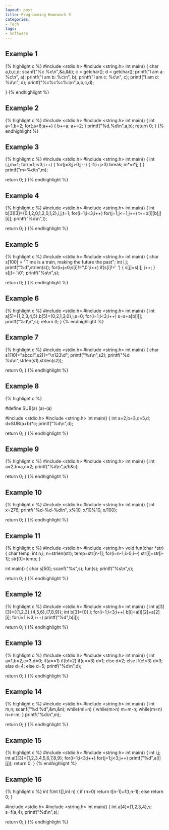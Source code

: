 ```yaml
---
layout: post
title: Programming Homework 3
categories:
- Tech
tags:
- Software
---
```


## Example 1
{% highlight c %}
#include <stdio.h>
#include <string.h>
int main()
{
  char a,b,c,d;
  scanf("%c %c\n",&a,&b);
  c = getchar();
  d = getchar();
  printf("I am a: %c\n", a);
  printf("I am b: %c\n", b);
  printf("I am c: %c\n", c);
  printf("I am d: %d\n", d);
  printf("%c%c%c%c\n",a,b,c,d);

}
{% endhighlight %}


## Example 2
{% highlight c %}
#include <stdio.h>
#include <string.h>
int main()
{
  int a=1,b=2;
  for(;a<8;a++)
  {
    b+=a;
    a+=2;
  }
  printf("%d,%d\n",a,b);
  return 0;
}
{% endhighlight %}


## Example 3
{% highlight c %}
#include <stdio.h>
#include <string.h>
int main()
{
int i,j,m=1;
  for(i=1;i<3;i++)
  {
    for(j=3;j>0;j--)
    {
      if(i+j>3)
        break;
      m*=i*j;
    }
   }
  printf("m=%d\n",m);

  return 0;
}
{% endhighlight %}


## Example 4
{% highlight c %}
#include <stdio.h>
#include <string.h>
int main()
{
  int b[3][3]={0,1,2,0,1,2,0,1,2},i,j,t=1;
  for(i=1;i<3;i++)
    for(j=1;j<=1;j++)
      t+=b[i][b[j][i]];
    printf("%d\n",t);

  return 0;
}
{% endhighlight %}


## Example 5
{% highlight c %}
#include <stdio.h>
#include <string.h>
int main()
{
  char s[100] = "Time is a train, making the future the past";
  int i,j;
  printf("%d",strlen(s));
  for(i=j=0;s[i]!='\0';i++)
  if(s[i]!=' ')
  {
    s[j]=s[i];
    j++;
  }
  s[j]= '\0';
  printf("%s\n",s);

  return 0;
}
{% endhighlight %}

## Example 6
{% highlight c %}
#include <stdio.h>
#include <string.h>
int main()
{
  int a[5]={1,2,3,4,5},b[5]={0,2,1,3,0},i,s=0;
  for(i=1;i<3;i++)
    s=s+a[b[i]];
  printf("%d\n",s);
  return 0;
}
{% endhighlight %}



## Example 7
{% highlight c %}
#include <stdio.h>
#include <string.h>
int main()
{
  char s1[10]="abcd!",s2[]="\n123\\d";
  printf("%s\n",s2);
  printf("%d %d\n",strlen(s1),strlen(s2));

  return 0;
}
{% endhighlight %}

## Example 8
{% highlight c %}

#define SUB(a) (a)-(a)

#include <stdio.h>
#include <string.h>
int main()
{
  int a=2,b=3,c=5,d;
  d=SUB(a+b)*c;
  printf("%d\n",d);

  return 0;
}
{% endhighlight %}


## Example 9
{% highlight c %}
#include <stdio.h>
#include <string.h>
int main()
{
  int a=2,b=a,c=2;
  printf("%d\n",a/b&c);

  return 0;
}
{% endhighlight %}

## Example 10
{% highlight c %}
#include <stdio.h>
#include <string.h>
int main()
{
  int x=276;
  printf("%d-%d-%d\n", x%10, x/10%10, x/100);

  return 0;
}
{% endhighlight %}

  
## Example 11
{% highlight c %}
#include <stdio.h>
#include <string.h>
void fun(char *str)
{
  char temp;
  int n,i;
  n=strlen(str);
  temp=str[n-1];
  for(i=n-1;i>0;i--)
    str[i]=str[i-1];
  str[0]=temp;
}

int main()
{
  char s[50];
  scanf("%s",s);
  fun(s);
  printf("%s\n",s);

  return 0;
}
{% endhighlight %}

## Example 12
{% highlight c %}
#include <stdio.h>
#include <string.h>
int main()
{
  int a[3][3]={{1,2,3},{4,5,6},{7,8,9}};
  int b[3]={0},i;
  for(i=1;i<3;i++)
    b[i]=a[i][2]+a[2][i];
  for(i=1;i<3;i++)
    printf("%d",b[i]);

  return 0;
}
{% endhighlight %}

## Example 13
{% highlight c %}
#include <stdio.h>
#include <string.h>
int main()
{
  int a=1,b=2,c=3,d=0;
  if(a==1)
  if(b!=2)
    if(c==3) d=1;
    else d=2;
  else
    if(c!=3) d=3;
    else d=4;
  else d=5;
  printf("%d\n",d);

  return 0;
}
{% endhighlight %}

## Example 14
{% highlight c %}
#include <stdio.h>
#include <string.h>
int main()
{
  int m,n;
  scanf("%d %d",&m,&n);
  while(m!=n) {
    while(m>n)
      m=m-n;
    while(m<n)
      n=n-m;
  }
  printf("%d\n",m);

  return 0;
}
{% endhighlight %}

## Example 15
{% highlight c %}
#include <stdio.h>
#include <string.h>
int main()
{
  int i,j;
  int a[][3]={1,2,3,4,5,6,7,8,9};
  for(i=1;i<3;i++)
    for(j=1;j<3;j++)
      printf("%d",a[i][j]);
  return 0;
}
{% endhighlight %}

## Example 16
{% highlight c %}
int f(int t[],int n)
{
  if (n>0)
    return t[n-1]+f(t,n-1);
  else
    return 0;
}


#include <stdio.h>
#include <string.h>
int main()
{
  int a[4]={1,2,3,4},s;
  s=f(a,4);
  printf("%d\n",s);

  return 0;
}
{% endhighlight %}






  








